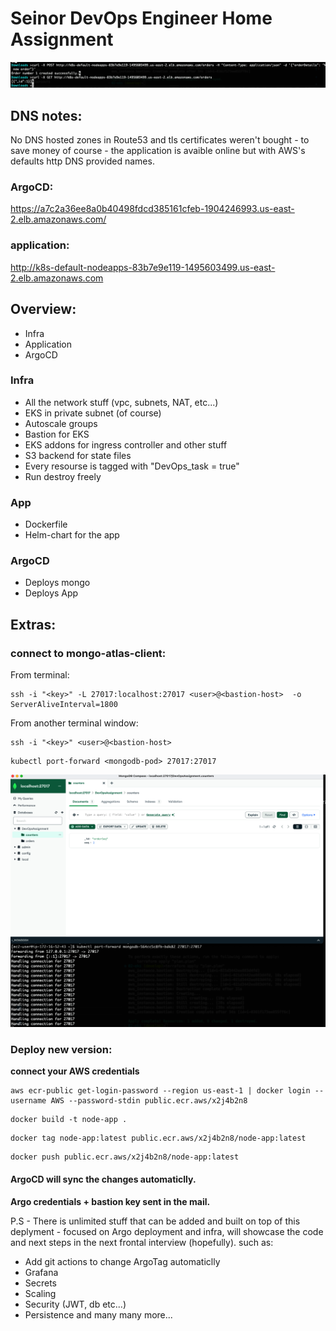 # Seinor DevOps Engineer Home Assignment
![curl-ordets.png](curl-orders.png)
## DNS notes:
No DNS hosted zones in Route53 and tls certificates weren't bought - to save money of course - the application is avaible online but with AWS's defaults http DNS provided names.
### ArgoCD:
https://a7c2a36ee8a0b40498fdcd385161cfeb-1904246993.us-east-2.elb.amazonaws.com/
### application:
http://k8s-default-nodeapps-83b7e9e119-1495603499.us-east-2.elb.amazonaws.com

## Overview:
* Infra
* Application
* ArgoCD

### Infra
* All the network stuff (vpc, subnets, NAT, etc...)
* EKS in private subnet (of course)
* Autoscale groups
* Bastion for EKS
* EKS addons for ingress controller and other stuff
* S3 backend for state files
* Every resourse is tagged with "DevOps_task = true"
* Run destroy freely

### App
* Dockerfile 
* Helm-chart for the app

### ArgoCD
* Deploys mongo
* Deploys App

## Extras:
### connect to mongo-atlas-client:
From terminal: 
```
ssh -i "<key>" -L 27017:localhost:27017 <user>@<bastion-host>  -o ServerAliveInterval=1800
```
From another terminal window:
```
ssh -i "<key>" <user>@<bastion-host>
```
```
kubectl port-forward <mongodb-pod> 27017:27017
```
![curl-ordets.png](mongo-client.png)

### Deploy new version:
**connect your AWS credentials** 
```
aws ecr-public get-login-password --region us-east-1 | docker login --username AWS --password-stdin public.ecr.aws/x2j4b2n8
```
```
docker build -t node-app .
```
```
docker tag node-app:latest public.ecr.aws/x2j4b2n8/node-app:latest
```
```
docker push public.ecr.aws/x2j4b2n8/node-app:latest
```
#### ArgoCD will sync the changes automaticlly.

**Argo credentials + bastion key sent in the mail.**

P.S - There is unlimited stuff that can be added and built on top of this deplyment - focused on Argo deployment and infra, will showcase the code and next steps in the next frontal interview (hopefully).
such as:
* Add git actions to change ArgoTag automaticlly 
* Grafana
* Secrets
* Scaling
* Security (JWT, db etc...)
* Persistence
and many many more...
